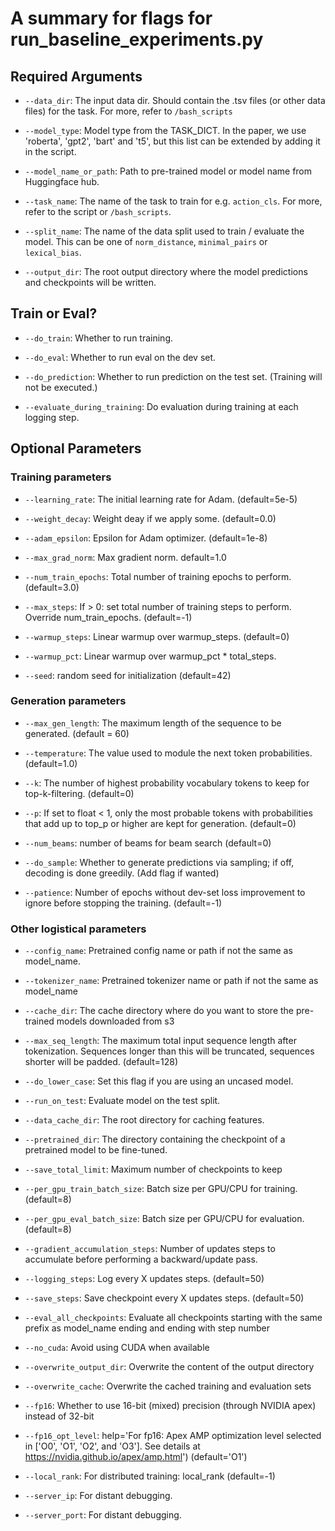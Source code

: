 # A summary for flags for run_baseline_experiments.py

## Required Arguments
* <code>--data_dir</code>: The input data dir. Should contain the .tsv files (or other data files) for the task. For more, refer to <code>/bash_scripts</code>

* <code>--model_type</code>: Model type from the TASK_DICT. In the paper, we use 'roberta', 'gpt2', 'bart' and 't5', but this list can be extended by adding it in the script.

* <code>--model_name_or_path</code>: Path to pre-trained model or model name from Huggingface hub.
 
* <code>--task_name</code>: The name of the task to train for e.g. `action_cls`. For more, refer to the script or `/bash_scripts`.

* <code>--split_name</code>: The name of the data split used to train / evaluate the model. This can be one of `norm_distance`, `minimal_pairs` or `lexical_bias`.

* <code>--output_dir</code>: The root output directory where the model predictions and checkpoints will be written.

## Train or Eval?

* <code>--do_train</code>: Whether to run training.

* <code>--do_eval</code>: Whether to run eval on the dev set.

* <code>--do_prediction</code>: Whether to run prediction on the test set. (Training will not be executed.)

* <code>--evaluate_during_training</code>: Do evaluation during training at each logging step.

## Optional Parameters

### Training parameters

* <code>--learning_rate</code>: The initial learning rate for Adam. (default=5e-5)
* <code>--weight_decay</code>: Weight deay if we apply some. (default=0.0)

* <code>--adam_epsilon</code>: Epsilon for Adam optimizer. (default=1e-8)

* <code>--max_grad_norm</code>: Max gradient norm. default=1.0

* <code>--num_train_epochs</code>: Total number of training epochs to perform. (default=3.0)

* <code>--max_steps</code>: If > 0: set total number of training steps to perform. Override num_train_epochs. (default=-1)

* <code>--warmup_steps</code>: Linear warmup over warmup_steps. (default=0)

* <code>--warmup_pct</code>: Linear warmup over warmup_pct * total_steps.

* <code>--seed</code>: random seed for initialization (default=42)


### Generation parameters

* <code>--max_gen_length</code>: The maximum length of the sequence to be generated. (default = 60)

* <code>--temperature</code>: The value used to module the next token probabilities. (default=1.0)

* <code>--k</code>: The number of highest probability vocabulary tokens to keep for top-k-filtering. (default=0)

* <code>--p</code>: If set to float < 1, only the most probable tokens with probabilities that add up to top_p or higher are kept for generation. (default=0)
* <code>--num_beams</code>: number of beams for beam search (default=0)

* <code>--do_sample</code>: Whether to generate predictions via sampling; if off, decoding is done greedily. (Add flag if wanted)

* <code>--patience</code>: Number of epochs without dev-set loss improvement to ignore before stopping the training. (default=-1)

### Other logistical parameters

* <code>--config_name</code>: Pretrained config name or path if not the same as model_name.

* <code>--tokenizer_name</code>: Pretrained tokenizer name or path if not the same as model_name

* <code>--cache_dir</code>: The cache directory where do you want to store the pre-trained models downloaded from s3

* <code>--max_seq_length</code>: The maximum total input sequence length after tokenization. Sequences longer than this will be truncated, sequences shorter will be padded. (default=128)

* <code>--do_lower_case</code>: Set this flag if you are using an uncased model.

* <code>--run_on_test</code>: Evaluate model on the test split.

* <code>--data_cache_dir</code>: The root directory for caching features.

* <code>--pretrained_dir</code>: The directory containing the checkpoint of a pretrained model to be fine-tuned.

* <code>--save_total_limit</code>: Maximum number of checkpoints to keep

* <code>--per_gpu_train_batch_size</code>: Batch size per GPU/CPU for training. (default=8)

* <code>--per_gpu_eval_batch_size</code>: Batch size per GPU/CPU for evaluation. (default=8)

* <code>--gradient_accumulation_steps</code>: Number of updates steps to accumulate before performing a backward/update pass.

* <code>--logging_steps</code>: Log every X updates steps. (default=50)

* <code>--save_steps</code>: Save checkpoint every X updates steps. (default=50)

* <code>--eval_all_checkpoints</code>: Evaluate all checkpoints starting with the same prefix as model_name ending and ending with step number

* <code>--no_cuda</code>: Avoid using CUDA when available

* <code>--overwrite_output_dir</code>: Overwrite the content of the output directory

* <code>--overwrite_cache</code>: Overwrite the cached training and evaluation sets

* <code>--fp16</code>: Whether to use 16-bit (mixed) precision (through NVIDIA apex) instead of 32-bit

* <code>--fp16_opt_level</code>: help='For fp16: Apex AMP optimization level selected in [\'O0\', \'O1\', \'O2\', and \'O3\']. See details at https://nvidia.github.io/apex/amp.html') (default='O1')

* <code>--local_rank</code>: For distributed training: local_rank (default=-1)

* <code>--server_ip</code>: For distant debugging.

* <code>--server_port</code>: For distant debugging.